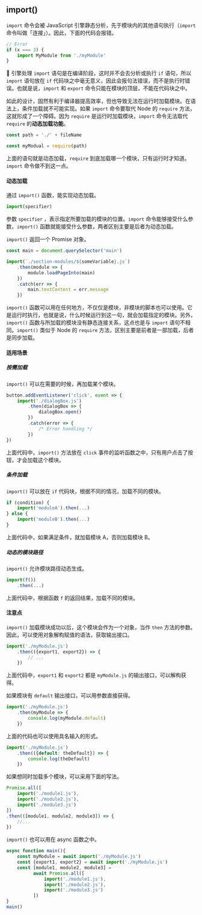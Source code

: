 ## import()

`import` 命令会被 JavaScript 引擎静态分析，先于模块内的其他语句执行（`import` 命令叫做「连接」）。因此，下面的代码会报错。

```js
// Error
if (x === 2) {
    import MyModule from './myModule'
}
```

🔖 引擎处理 `import` 语句是在编译阶段，这时并不会去分析或执行 `if` 语句，所以 `import` 语句放在 `if` 代码块之中毫无意义，因此会报句法错误，而不是执行时错误。也就是说，`import` 和 `export` 命令只能在模块的顶层，不能在代码块之中。

如此的设计，固然有利于编译器提高效率，但也导致无法在运行时加载模块。在语法上，条件加载就不可能实现。如果 `import` 命令要取代 Node 的 `require` 方法，这就形成了一个障碍。因为 `require` 是运行时加载模块，`import` 命令无法取代 `require` 的**动态加载功能**。

```js
const path = './' + fileName

const myModual = require(path)
```

上面的语句就是动态加载，`require` 到底加载哪一个模块，只有运行时才知道。`import` 命令做不到这一点。

#### 动态加载

通过 `import()` 函数，能实现动态加载。

```js
import(specifier)
```

参数 `specifier` ，表示指定所要加载的模块的位置。`import` 命令能够接受什么参数，`import()` 函数就能接受什么参数，两者区别主要是后者为动态加载。

`import()` 返回一个 Promise 对象。

```js
const main = document.querySelector('main')

import(`./section-modules/${someVariable}.js`)
    .then(module => {
        module.loadPageInto(main)
    })
    .catch(err => {
        main.textContent = err.message
    })
```

`import()` 函数可以用在任何地方，不仅仅是模块，非模块的脚本也可以使用。它是运行时执行，也就是说，什么时候运行到这一句，就会加载指定的模块。另外，`import()` 函数与所加载的模块没有静态连接关系，这点也是与 `import` 语句不相同。`import()` 类似于 Node 的 `require` 方法，区别主要是前者是一部加载，后者是同步加载。

#### 适用场景

##### 按需加载

`import()` 可以在需要的时候，再加载某个模块。

```js
button.addEventListener('click', event => {
    import('./dialogBox.js')
        .then(dialogBox => {
            dialogBox.open()
        })
        .catch(error => {
        	/* Error handling */    
        })
})
```

上面代码中，`import()` 方法放在 `click` 事件的监听函数之中，只有用户点击了按钮，才会加载这个模块。

##### 条件加载

`import()` 可以放在 `if` 代码块，根据不同的情况，加载不同的模块。

```js
if (condition) {
    import('moduleA').then(...)
} else {
    import('moduleB').then(...)
}
```

上面代码中，如果满足条件，就加载模块 A，否则加载模块 B。

##### 动态的模块路径

`import()` 允许模块路径动态生成。

```js
import(f())
	.then(...)
```

上面代码中，根据函数 `f` 的返回结果，加载不同的模块。

#### 注意点

`import()` 加载模块成功以后，这个模块会作为一个对象，当作 `then` 方法的参数。因此，可以使用对象解构赋值的语法，获取输出接口。

```js
import('./myModule.js')
    .then(({export1, export2}) => {
        // ...
    })
```

上面代码中，`export1` 和 `export2` 都是 `myModule.js` 的输出接口，可以解构获得。

如果模块有 `default` 输出接口，可以用参数直接获得。

```js
import('./myModule.js')
    .then(myModule => {
        console.log(myModule.default)
    })
```

上面的代码也可以使用具名输入的形式。

```js
import('./myModule.js')
    .then(({default: theDefault}) => {
        console.log(theDefault)
    })
```

如果想同时加载多个模块，可以采用下面的写法。

```js
Promise.all([
    import('./module1.js'),
    import('./module2.js'),
    import('./module3.js')
])
.then(([module1, module2, module3]) => {
    //...
})
```

`import()` 也可以用在 async 函数之中。

```js
async function main(){
    const myModule = await import('./myModule.js')
    const {export1, export2} = await import('./myModule.js')
    const [module1, module2, module3] = 
          await Promise.all([
              import('./module1.js'),
              import('./module2.js'),
              import('./module3.js')
          ])
}
main()
```

